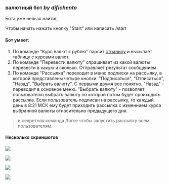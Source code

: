 ### валютный бот *by difichento*

Бота уже нельзя найти\(

Чтобы начать нажать кнопку "Start" или написать /start

#### Бот умеет:
1. По команде "Курс валют к рублю" парсит [страницу](https://www.alta.ru/currency/) и высылает таблицу с курсами валют.
2. По команде "Перевести валюту" спрашивает из какой валюты перевести в какую и сколько. Отправляет результат сообщением.
3. По команде "Рассылка" переходит в меню подписки на рассылку, в которой представлены четыре кнопки: "Подписаться", "Отписаться", "Назад", "Выбрать валюту". С первыми двумя все понятно. "Назад" - переводит в основное меню. "Выбрать валюту" - позволяет пользователю выбрать валюту по которой потом будет проиходить рассылка. 
Если пользователь подписан на рассылку, то каждый день в 8:21 МСК ему будет приходить рассылка с изменнием курса выбранной валюты относительно предыдущего дня.

> и секретная команда /force чтобы запустить рассылку всем пользователям.


#### Несколько скриншотов 

![](https://a.radikal.ru/a10/2105/ac/1bec173aef9b.png)

![](https://a.radikal.ru/a17/2105/52/4bd8fe75ee57.png)

![](https://d.radikal.ru/d22/2105/6d/3ad822f3e889.png)

![](https://d.radikal.ru/d13/2105/23/d3d1bd0240d0.png)
